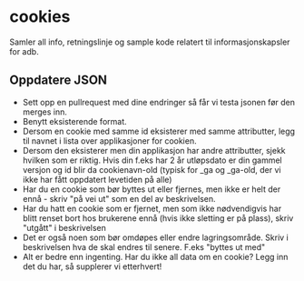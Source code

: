 # cookies
Samler all info, retningslinje og sample kode relatert til informasjonskapsler for adb.


## Oppdatere JSON
- Sett opp en pullrequest med dine endringer så får vi testa jsonen før den merges inn.
- Benytt eksisterende format. 
- Dersom en cookie med samme id eksisterer med samme attributter, legg til navnet i lista over applikasjoner for cookien. 
- Dersom den eksisterer men din applikasjon har andre attributter, sjekk hvilken som er riktig. Hvis din f.eks har 2 år utløpsdato er din gammel versjon og id blir da cookienavn-old (typisk for _ga og _ga-old, der vi ikke har fått oppdatert levetiden på alle) 
- Har du en cookie som bør byttes ut eller fjernes, men ikke er helt der ennå - skriv "på vei ut" som en del av beskrivelsen. 
- Har du hatt en cookie som er fjernet, men som ikke nødvendigvis har blitt renset bort hos brukerene ennå (hvis ikke sletting er på plass), skriv "utgått" i beskrivelsen
- Det er også noen som bør omdøpes eller endre lagringsområde. Skriv i beskrivelsen hva de skal endres til senere. F.eks "byttes ut med"
- Alt er bedre enn ingenting. Har du ikke all data om en cookie? Legg inn det du har, så supplerer vi etterhvert! 

